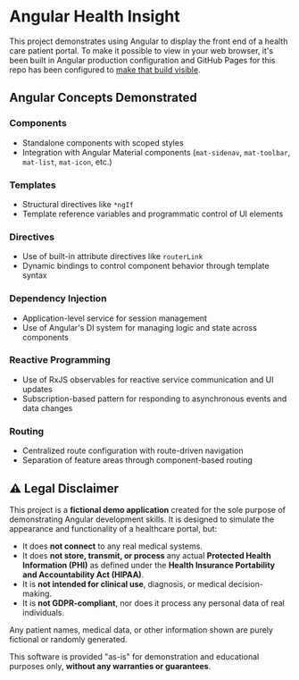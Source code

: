 # Angular Health Insight

This project demonstrates using Angular to display the front end of a health care patient portal.
To make it possible to view in your web browser, it's been built in Angular production configuration and GitHub Pages for this repo has been configured to [make that build visible](https://bigbadbleucheese.github.io/Angular-Health-Insight/).

## Angular Concepts Demonstrated

### Components
* Standalone components with scoped styles
* Integration with Angular Material components (`mat-sidenav`, `mat-toolbar`, `mat-list`, `mat-icon`, etc.)

### Templates
* Structural directives like `*ngIf`
* Template reference variables and programmatic control of UI elements

### Directives
* Use of built-in attribute directives like `routerLink`
* Dynamic bindings to control component behavior through template syntax

### Dependency Injection
* Application-level service for session management
* Use of Angular's DI system for managing logic and state across components

### Reactive Programming
* Use of RxJS observables for reactive service communication and UI updates
* Subscription-based pattern for responding to asynchronous events and data changes

### Routing
* Centralized route configuration with route-driven navigation
* Separation of feature areas through component-based routing

## ⚠️ Legal Disclaimer

This project is a **fictional demo application** created for the sole purpose of demonstrating Angular development skills. It is designed to simulate the appearance and functionality of a healthcare portal, but:

- It does **not connect** to any real medical systems.
- It does **not store, transmit, or process** any actual **Protected Health Information (PHI)** as defined under the **Health Insurance Portability and Accountability Act (HIPAA)**.
- It is **not intended for clinical use**, diagnosis, or medical decision-making.
- It is **not GDPR-compliant**, nor does it process any personal data of real individuals.

Any patient names, medical data, or other information shown are purely fictional or randomly generated.

This software is provided "as-is" for demonstration and educational purposes only, **without any warranties or guarantees**.
